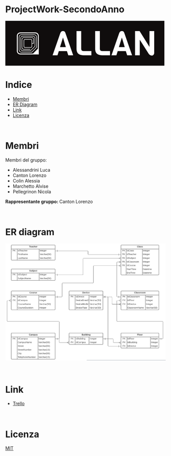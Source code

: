 # ProjectWork-SecondoAnno

![](https://github.com/colinalessia/ProjectWork-SecondoAnno/blob/main/img/logo_small.png)

# Indice

- [Membri](#membri)
- [ER Diagram](#er-diagram)
- [Link](#link)
- [Licenza](#licenza)

</br>

# Membri

Membri del gruppo:

- Alessandrini Luca
- Canton Lorenzo
- Colin Alessia
- Marchetto Alvise
- Pellegrinon Nicola

<p>
    <b>Rappresentante gruppo: </b>
    Canton Lorenzo
</p>

</br>

# ER diagram

![](https://github.com/colinalessia/ProjectWork-SecondoAnno/blob/main/img/database_ER_diagram.PNG)

</br>

# Link

- [Trello](https://trello.com/invite/b/GQ0Vra1J/9098420177e5862f6df55553e99f3e6e/project-work-secondo-anno)

</br>

# Licenza

[MIT](https://choosealicense.com/licenses/mit/)